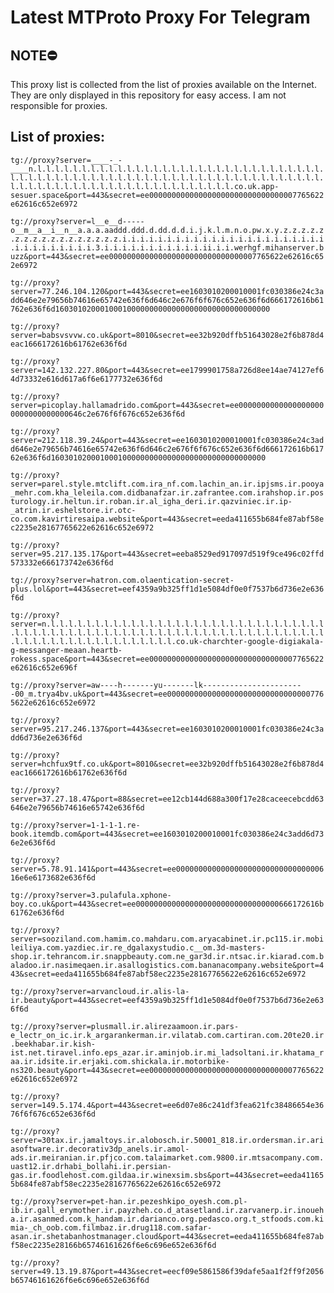 # Latest MTProto Proxy For Telegram

## NOTE⛔

This proxy list is collected from the list of proxies available on the Internet. They are only displayed in this repository for easy access. I am not responsible for proxies.

## List of proxies:

`tg://proxy?server=____-_-____n.l.l.l.l.l.l.l.l.l.l.l.l.l.l.l.l.l.l.l.l.l.l.l.l.l.l.l.l.l.l.l.l.l.l.l.l.l.l.l.l.l.l.l.l.l.l.l.l.l.l.l.l.l.l.l.l.l.l.l.l.l.l.l.l.l.l.l.l.l.l.l.l.l.l.l.l.l.l.l.l.l.l.l.l.l.l.l.l.l.l.l.l.co.uk.app-sesuer.space&port=443&secret=ee000000000000000000000000000000007765622e62616c652e6972`

`tg://proxy?server=l__e__d-----o__m__a__i__n__a.a.a.aaddd.ddd.d.dd.d.d.i.j.k.l.m.n.o.pw.x.y.z.z.z.z.z.z.z.z.z.z.z.z.z.z.z.z.z.i.i.i.i.i.i.i.i.i.i.i.i.i.i.i.i.i.i.i.i.i.i.i.i.i.i.i.i.i.i.i.i.3.i.i.i.i.i.i.i.i.i.i.i.ii.i.i.werhgf.mihanserver.buzz&port=443&secret=ee000000000000000000000000000000007765622e62616c652e6972`

`tg://proxy?server=77.246.104.120&port=443&secret=ee1603010200010001fc030386e24c3add646e2e79656b74616e65742e636f6d646c2e676f6f676c652e636f6d666172616b61762e636f6d160301020001000100000000000000000000000000000000`

`tg://proxy?server=babsvsvvw.co.uk&port=8010&secret=ee32b920dffb51643028e2f6b878d4eac1666172616b61762e636f6d`

`tg://proxy?server=142.132.227.80&port=443&secret=ee1799901758a726d8ee14ae74127ef64d73332e616d617a6f6e6177732e636f6d`

`tg://proxy?server=picoplay.hallamadrido.com&port=443&secret=ee00000000000000000000000000000000646c2e676f6f676c652e636f6d`

`tg://proxy?server=212.118.39.24&port=443&secret=ee1603010200010001fc030386e24c3add646e2e79656b74616e65742e636f6d646c2e676f6f676c652e636f6d666172616b61762e636f6d160301020001000100000000000000000000000000000000`

`tg://proxy?server=parel.style.mtclift.com.ira_nf.com.lachin_an.ir.ipjsms.ir.pooya_mehr.com.kha_leleila.com.didbanafzar.ir.zafrantee.com.irahshop.ir.posturology.ir.heltun.ir.roban.ir.al_igha_deri.ir.qazviniec.ir.ip-_atrin.ir.eshelstore.ir.otc-co.com.kavirtiresaipa.website&port=443&secret=eeda411655b684fe87abf58ec2235e28167765622e62616c652e6972`

`tg://proxy?server=95.217.135.17&port=443&secret=eeba8529ed917097d519f9ce496c02ffd573332e666173742e636f6d`

`tg://proxy?server=hatron.com.olaentication-secret-plus.lol&port=443&secret=eef4359a9b325ff1d1e5084df0e0f7537b6d736e2e636f6d`

`tg://proxy?server=n.l.l.l.l.l.l.l.l.l.l.l.l.l.l.l.l.l.l.l.l.l.l.l.l.l.l.l.l.l.l.l.l.l.l.l.l.l.l.l.l.l.l.l.l.l.l.l.l.l.l.l.l.l.l.l.l.l.l.l.l.l.l.l.l.l.l.l.l.l.l.l.l.l.l.l.l.l.l.l.l.l.l.l.l.co.uk-charchter-google-digiakala-g-messanger-meaan.heartb-rokess.space&port=443&secret=ee000000000000000000000000000000007765622e62616c652e696f`

`tg://proxy?server=aw----h-------yu-------lk-----------------------00_m.trya4bv.uk&port=443&secret=ee000000000000000000000000000000007765622e62616c652e6972`

`tg://proxy?server=95.217.246.137&port=443&secret=ee1603010200010001fc030386e24c3add6d736e2e636f6d`

`tg://proxy?server=hchfux9tf.co.uk&port=8010&secret=ee32b920dffb51643028e2f6b878d4eac1666172616b61762e636f6d`

`tg://proxy?server=37.27.18.47&port=88&secret=ee12cb144d688a300f17e28caceecebcdd63646e2e79656b74616e65742e636f6d`

`tg://proxy?server=1-1-1-1.re-book.itemdb.com&port=443&secret=ee1603010200010001fc030386e24c3add6d736e2e636f6d`

`tg://proxy?server=5.78.91.141&port=443&secret=ee00000000000000000000000000000000616e6e6173682e636f6d`

`tg://proxy?server=3.pulafula.xphone-boy.co.uk&port=443&secret=ee00000000000000000000000000000000666172616b61762e636f6d`

`tg://proxy?server=sooziland.com.hamim.co.mahdaru.com.aryacabinet.ir.pc115.ir.mobileiliya.com.yazdiec.ir.re_dgalaxystudio.c__om.3d-masters-shop.ir.tehrancom.ir.snappbeauty.com.ne_gar3d.ir.ntsac.ir.kiarad.com.baladoo.ir.nasimeqaen.ir.asallogistics.com.bananacompany.website&port=443&secret=eeda411655b684fe87abf58ec2235e28167765622e62616c652e6972`

`tg://proxy?server=arvancloud.ir.alis-la-ir.beauty&port=443&secret=eef4359a9b325ff1d1e5084df0e0f7537b6d736e2e636f6d`

`tg://proxy?server=plusmall.ir.alirezaamoon.ir.pars-e_lectr_on_ic.ir.k_argarankerman.ir.vilatab.com.cartiran.com.20te20.ir.beekhabar.ir.kish-ist.net.tiravel.info.eps_azar.ir.aminjob.ir.mi_ladsoltani.ir.khatama_raa.ir.idsite.ir.erjaki.com.shickala.ir.motorbike-ns320.beauty&port=443&secret=ee000000000000000000000000000000007765622e62616c652e6972`

`tg://proxy?server=149.5.174.4&port=443&secret=ee6d07e86c241df3fea621fc38486654e3676f6f676c652e636f6d`

`tg://proxy?server=30tax.ir.jamaltoys.ir.alobosch.ir.50001_818.ir.ordersman.ir.ariasoftware.ir.decorativ3dp_anels.ir.amol-ads.ir.meiranian.ir.pfjco.com.talaimarket.com.9800.ir.mtsacompany.com.uast12.ir.drhabi_bollahi.ir.persian-gas.ir.foodlehost.com.gildaa.ir.winexsim.sbs&port=443&secret=eeda411655b684fe87abf58ec2235e28167765622e62616c652e6972`

`tg://proxy?server=pet-han.ir.pezeshkipo_oyesh.com.pl-ib.ir.gall_erymother.ir.payzheh.co.d_atasetland.ir.zarvanerp.ir.inoueha.ir.asanmed.com.k_handam.ir.darianco.org.pedasco.org.t_stfoods.com.kimia-_ch_oob.com.filmbaz.ir.drug118.com.safar-asan.ir.shetabanhostmanager.cloud&port=443&secret=eeda411655b684fe87abf58ec2235e28166b65746161626f6e6c696e652e636f6d`

`tg://proxy?server=49.13.19.87&port=443&secret=eecf09e5861586f39dafe5aa1f2ff9f2056b65746161626f6e6c696e652e636f6d`


